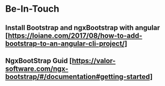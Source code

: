 # Be-In-Touch

## Install Bootstrap and ngxBootstrap with angular [https://loiane.com/2017/08/how-to-add-bootstrap-to-an-angular-cli-project/]

## NgxBootStrap Guid [https://valor-software.com/ngx-bootstrap/#/documentation#getting-started]
